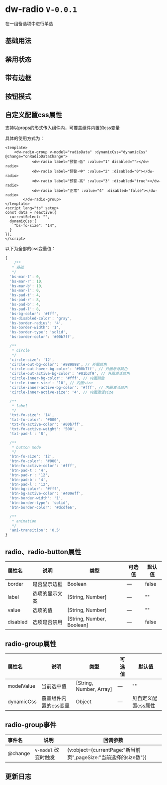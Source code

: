 # dw-radio `V-0.0.1`

在一组备选项中进行单选

## 基础用法

<radio-base></radio-base>

## 禁用状态

<radio-disabled></radio-disabled>

## 带有边框

<radio-border></radio-border>

## 按钮模式

<radio-button></radio-button>

## 自定义配置css属性

支持以props的形式传入组件内，可覆盖组件内置的css变量

具体的使用方式为：
```vue
<template>
    <dw-radio-group v-model="radioData" :dynamicCss="dynamicCss" @change="onRadioDataChange">
			<dw-radio label="预警-低" :value="1" disabled=""></dw-radio>
			<dw-radio label="预警-中" :value="2" :disabled="0"></dw-radio>
			<dw-radio label="预警-高" :value="3" :disabled="true"></dw-radio>
			<dw-radio label="正常" :value="4" :disabled="false"></dw-radio>
		</dw-radio-group>
</template>
<script lang="ts" setup>
const data = reactive({
  currentSelect: "",
  dynamicCss:{
    "bs-fo-size": "14",
  }
});
</script>
```

以下为全部的css变量值：

```js
{
    /**
   * 基础
   */
  'bs-mar-t': 0,
  'bs-mar-r': 10,
  'bs-mar-b': 10,
  'bs-mar-l': 0,
  'bs-pad-t': 4,
  'bs-pad-r': 8,
  'bs-pad-b': 4,
  'bs-pad-l': 8,
  'bs-bg-color': '#fff',
  'bs-disabled-color': 'gray',
  'bs-border-radius': '4',
  'bs-border-width': '1',
  'bs-border-type': 'solid',
  'bs-border-color': '#00b7ff',

  /**
   * circle
   */
  'circle-size': '12',
  'circle-out-bg-color': '#989898', // 外圈颜色
  'circle-out-hover-bg-color': '#00b7ff', // 外圈悬浮颜色
  'circle-out-active-bg-color': '#01b3f9', // 外圈激活颜色
  'circle-inner-bg-color': '#fff', // 内圈颜色
  'circle-inner-size': '10', // 内圈size
  'circle-inner-active-bg-color': '#fff', // 内圈激活颜色
  'circle-inner-active-size': '4', // 内圈激活size

  /**
   * label
   */
  'txt-fo-size': '14',
  'txt-fo-color': '#000',
  'txt-fo-active-color': '#00b7ff',
  'txt-fo-active-weight': '500',
  'txt-pad-l': '8',

  /**
   * button mode
   */
  'btn-fo-size': '12',
  'btn-fo-color': '#000',
  'btn-fo-active-color': '#fff',
  'btn-pad-t': '4',
  'btn-pad-r': '12',
  'btn-pad-b': '4',
  'btn-pad-l': '12',
  'btn-bg-color': '#fff',
  'btn-bg-active-color': '#409eff',
  'btn-border-width': '1',
  'btn-border-type': 'solid',
  'btn-border-color': '#dcdfe6',

  /**
   * animation
   */
  'ani-transition': '0.5'
}
```

## radio、radio-button属性

| **属性名** | **说明**              | **类型**                  | **可选值** | **默认值**          |
| :--------- | --------------------- | ------------------------- | ---------- | ------------------- |
| border     | 是否显示边框          | Boolean                   | —          | false               |
| label      | 选项的显示文案        | [String, Number]          | —          | ""                  |
| value      | 选项的值              | [String, Number]          | —          | ""                  |
| disabled   | 选项是否禁用          | [String, Number, Boolean] | —          | false               |

## radio-group属性

| **属性名** | **说明**              | **类型**                  | **可选值** | **默认值**          |
| :--------- | --------------------- | ------------------------- | ---------- | ------------------- |
| modelValue | 当前选中值            | [String, Number, Array]   | —          | ""                  |
| dynamicCss | 覆盖组件内置的css变量 | Object                    | —          | 见自定义配置css属性 |

## radio-group事件

| **事件名** | **说明**             | **回调参数**                                                 |
| :--------- | -------------------- | ------------------------------------------------------------ |
| @change    | `v-model` 改变时触发 | (v:object={currentPage:"新当前页",pageSize:"当前选择的size数"}) |

## 更新日志